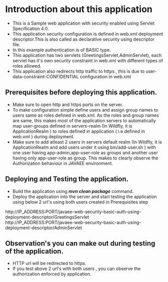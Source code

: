 # Introduction about this application 

* This is a Sample web application with security enabled using Servlet Specification 4.0.
* This application security configuration is defined in web.xml deployment descriptor.This is also called as declarative security using descriptor file.
* In this example authentication is of BASIC type.
* This application has two servlets (GreetingsServlet,AdminServlet), each servlet has it's own security constraint in web.xml with different types of roles allowed.
* This application also redirects http traffic to https , this is due to user-data-constraint-CONFIDENTIAL configuration in web.xml

## Prerequisites before deploying this application.
* Make sure to open http and https ports on the server.
* To make configuration simple define users and assign group names to users same as roles defined in web.xml. As the roles and group names are same, this makes most of the  application servers to automatically map user-groups defined in servers-realm (In Wildfly, it is  ApplicationRealm ) to roles defined in application ( i.e defined in web.xml ) during deployment.
* Make sure to add atleast 2 users in servers default realm (In Wildfly, it is ApplicationRealm and add users under it using bin/add-user.sh ) with one user having app-admin,app-user-role as groups and another user having only app-user-role as group. This makes to clearly observe the Authorization behaviour in JAVAEE environment.

## Deploying and Testing the application.

* Build the application using ***mvn clean package*** command.
* Deploy the application into the server and start testing the application using below 2 url's using both users created in Prerequisites step

http://IP_ADDRESS:PORT/javaee-web-security-basic-auth-using-deployment-descriptor/GreetingsServlet  
http://IP_ADDRESS:PORT/javaee-web-security-basic-auth-using-deployment-descriptor/AdminServlet

## Observation's you can make out during testing of the application.
* HTTP url will be redirected to https.
* If you test above 2 url's with both users , you can observe the authorization enforced by application.
